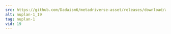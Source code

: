 ```yaml
---
src: https://github.com/Dadaism6/metadriverse-asset/releases/download/assetsv1.0.2/nuplan-1_19.mp4
alt: nuplan-1_19
tag: nuplan-1
vid: 19
---
```

